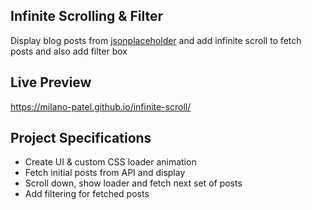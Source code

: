 ## Infinite Scrolling & Filter
Display blog posts from [jsonplaceholder](https://jsonplaceholder.typicode.com) and add infinite scroll to fetch posts and also add filter box

## Live Preview
https://milano-patel.github.io/infinite-scroll/

## Project Specifications
- Create UI & custom CSS loader animation
- Fetch initial posts from API and display
- Scroll down, show loader and fetch next set of posts
- Add filtering for fetched posts
